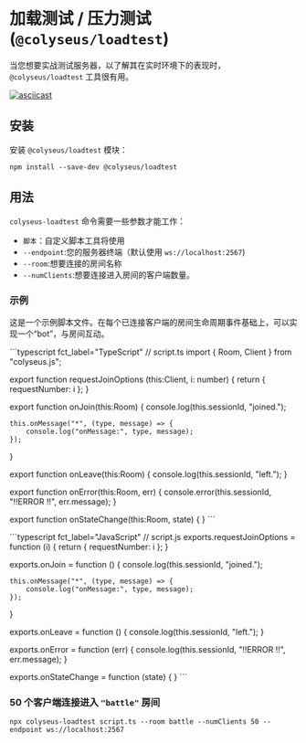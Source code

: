 # 加载测试 / 压力测试 (`@colyseus/loadtest`)

当您想要实战测试服务器，以了解其在实时环境下的表现时，`@colyseus/loadtest` 工具很有用。

[![asciicast](https://asciinema.org/a/229378.svg)](https://asciinema.org/a/229378)

## 安装

安装 `@colyseus/loadtest` 模块：

``` npm install --save-dev @colyseus/loadtest ```

## 用法

`colyseus-loadtest` 命令需要一些参数才能工作：

- `脚本`：自定义脚本工具将使用
- `--endpoint`:您的服务器终端（默认使用 `ws://localhost:2567`)
- `--room`:想要连接的房间名称
- `--numClients`:想要连接进入房间的客户端数量。

### 示例

这是一个示例脚本文件。在每个已连接客户端的房间生命周期事件基础上，可以实现一个“bot”，与房间互动。

\`\`\`typescript fct\_label="TypeScript" // script.ts import { Room, Client } from "colyseus.js";

export function requestJoinOptions (this:Client, i: number) { return { requestNumber: i }; }

export function onJoin(this:Room) { console.log(this.sessionId, "joined.");

    this.onMessage("*", (type, message) => {
        console.log("onMessage:", type, message);
    });
}

export function onLeave(this:Room) { console.log(this.sessionId, "left."); }

export function onError(this:Room, err) { console.error(this.sessionId, "!!ERROR !!", err.message); }

export function onStateChange(this:Room, state) { } \`\`\`

\`\`\`typescript fct\_label="JavaScript" // script.js exports.requestJoinOptions = function (i) { return { requestNumber: i }; }

exports.onJoin = function () { console.log(this.sessionId, "joined.");

    this.onMessage("*", (type, message) => {
        console.log("onMessage:", type, message);
    });
}

exports.onLeave = function () { console.log(this.sessionId, "left."); }

exports.onError = function (err) { console.log(this.sessionId, "!!ERROR !!", err.message); }

exports.onStateChange = function (state) { } \`\`\`

### 50 个客户端连接进入 `"battle"` 房间

``` npx colyseus-loadtest script.ts --room battle --numClients 50 --endpoint ws://localhost:2567 ```